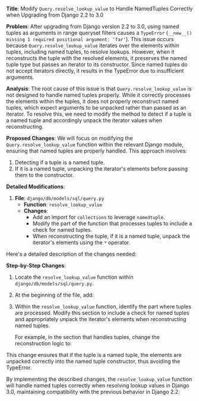 **Title**: Modify `Query.resolve_lookup_value` to Handle NamedTuples Correctly when Upgrading from Django 2.2 to 3.0

**Problem**: 
After upgrading from Django version 2.2 to 3.0, using named tuples as arguments in range queryset filters causes a `TypeError` (`__new__() missing 1 required positional argument: 'far'`). This issue occurs because `Query.resolve_lookup_value` iterates over the elements within tuples, including named tuples, to resolve lookups. However, when it reconstructs the tuple with the resolved elements, it preserves the named tuple type but passes an iterator to its constructor. Since named tuples do not accept iterators directly, it results in the TypeError due to insufficient arguments.

**Analysis**: 
The root cause of this issue is that `Query.resolve_lookup_value` is not designed to handle named tuples properly. While it correctly processes the elements within the tuples, it does not properly reconstruct named tuples, which expect arguments to be unpacked rather than passed as an iterator. To resolve this, we need to modify the method to detect if a tuple is a named tuple and accordingly unpack the iterator values when reconstructing.

**Proposed Changes**: 
We will focus on modifying the `Query.resolve_lookup_value` function within the relevant Django module, ensuring that named tuples are properly handled. This approach involves:
1. Detecting if a tuple is a named tuple.
2. If it is a named tuple, unpacking the iterator's elements before passing them to the constructor.

**Detailed Modifications**:
1. **File**: `django/db/models/sql/query.py`
   - **Function**: `resolve_lookup_value`
   - **Changes**:
     - Add an import for `collections` to leverage `namedtuple`.
     - Modify the part of the function that processes tuples to include a check for named tuples.
     - When reconstructing the tuple, if it is a named tuple, unpack the iterator's elements using the `*` operator.

Here's a detailed description of the changes needed:

**Step-by-Step Changes**:

1. Locate the `resolve_lookup_value` function within `django/db/models/sql/query.py`.

2. At the beginning of the file, add:
   

3. Within the `resolve_lookup_value` function, identify the part where tuples are processed. Modify this section to include a check for named tuples and appropriately unpack the iterator's elements when reconstructing named tuples.

   For example, in the section that handles tuples, change the reconstruction logic to:
   

This change ensures that if the tuple is a named tuple, the elements are unpacked correctly into the named tuple constructor, thus avoiding the TypeError.

By implementing the described changes, the `resolve_lookup_value` function will handle named tuples correctly when resolving lookup values in Django 3.0, maintaining compatibility with the previous behavior in Django 2.2.